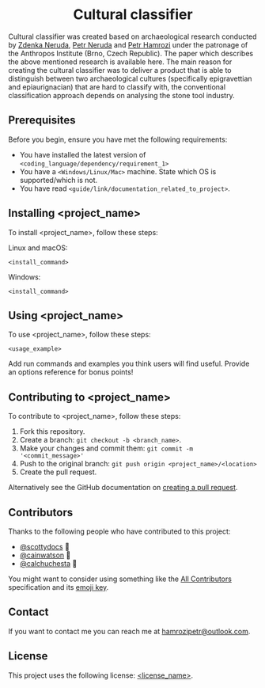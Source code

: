 <h1 align="center"> Cultural classifier </h1>

Cultural classifier was created based on archaeological research conducted by [Zdenka Neruda](https://www.researchgate.net/scientific-contributions/Zdenka-Nerudova-51407602), [Petr Neruda](https://www.researchgate.net/profile/Petr-Neruda) and [Petr Hamrozi](https://www.researchgate.net/profile/Petr-Hamrozi) under the patronage of the Anthropos Institute (Brno, Czech Republic). The paper which describes the above mentioned research is available here.
The main reason for creating the cultural classifier was to deliver a product that is able to distinguish between two archaeological cultures (specifically epigravettian and epiaurignacian) that are hard to classify with, the conventional classification approach depends on analysing the stone tool industry.

## Prerequisites

Before you begin, ensure you have met the following requirements:
<!--- These are just example requirements. Add, duplicate or remove as required --->
* You have installed the latest version of `<coding_language/dependency/requirement_1>`
* You have a `<Windows/Linux/Mac>` machine. State which OS is supported/which is not.
* You have read `<guide/link/documentation_related_to_project>`.

## Installing <project_name>

To install <project_name>, follow these steps:

Linux and macOS:
```
<install_command>
```

Windows:
```
<install_command>
```
## Using <project_name>

To use <project_name>, follow these steps:

```
<usage_example>
```

Add run commands and examples you think users will find useful. Provide an options reference for bonus points!

## Contributing to <project_name>
<!--- If your README is long or you have some specific process or steps you want contributors to follow, consider creating a separate CONTRIBUTING.md file--->
To contribute to <project_name>, follow these steps:

1. Fork this repository.
2. Create a branch: `git checkout -b <branch_name>`.
3. Make your changes and commit them: `git commit -m '<commit_message>'`
4. Push to the original branch: `git push origin <project_name>/<location>`
5. Create the pull request.

Alternatively see the GitHub documentation on [creating a pull request](https://help.github.com/en/github/collaborating-with-issues-and-pull-requests/creating-a-pull-request).

## Contributors

Thanks to the following people who have contributed to this project:

* [@scottydocs](https://github.com/scottydocs) 📖
* [@cainwatson](https://github.com/cainwatson) 🐛
* [@calchuchesta](https://github.com/calchuchesta) 🐛

You might want to consider using something like the [All Contributors](https://github.com/all-contributors/all-contributors) specification and its [emoji key](https://allcontributors.org/docs/en/emoji-key).

## Contact

If you want to contact me you can reach me at <hamrozipetr@outlook.com>.

## License
<!--- If you're not sure which open license to use see https://choosealicense.com/--->

This project uses the following license: [<license_name>](<link>).



